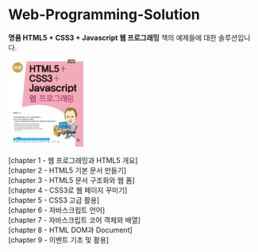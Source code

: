# Web-Programming-Solution
<b>명품 HTML5 + CSS3 + Javascript 웹 프로그래밍</b> 책의 예제들에 대한 솔루션입니다.<br>
<img src="book.png" width="30%" height="30%">

[chapter 1 - 웹 프로그래밍과 HTML5 개요]<br>
[chapter 2 - HTML5 기본 문서 만들기]<br>
[chapter 3 - HTML5 문서 구조화와 웹 폼]<br>
[chapter 4 - CSS3로 웹 페이지 꾸미기]<br>
[chapter 5 - CSS3 고급 활용]<br>
[chapter 6 - 자바스크립트 언어]<br>
[chapter 7 - 자바스크립트 코어 객체와 배열]<br>
[chapter 8 - HTML DOM과 Document]<br>
[chapter 9 - 이벤트 기초 및 활용]<br>
